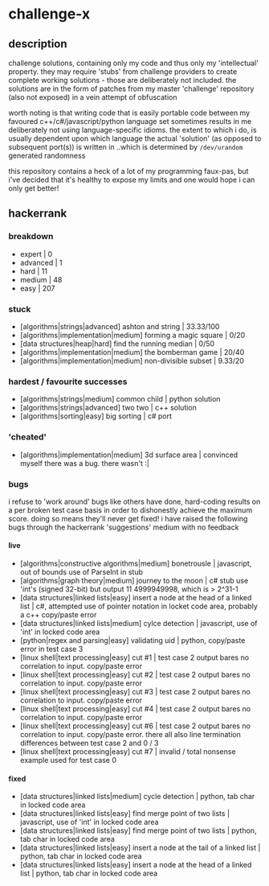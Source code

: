 # challenge-x

## description
challenge solutions, containing only my code and thus only my 'intellectual' property. they may require 'stubs' from challenge providers to create complete working solutions - those are deliberately not included. the solutions are in the form of patches from my master 'challenge' repository (also not exposed) in a vein attempt of obfuscation

worth noting is that writing code that is easily portable code between my favoured c++/c#/javascript/python language set sometimes results in me deliberately not using language-specific idioms. the extent to which i do, is usually dependent upon which language the actual 'solution' (as opposed to subsequent port(s)) is written in ..which is determined by `/dev/urandom` generated randomness

this repository contains a heck of a lot of my programming faux-pas, but i've decided that it's healthy to expose my limits and one would hope i can only get better!

## hackerrank
### breakdown
- expert | 0
- advanced | 1
- hard | 11
- medium | 48
- easy | 207

### stuck
- [algorithms|strings|advanced] ashton and string | 33.33/100
- [algorithms|implementation|medium] forming a magic square | 0/20
- [data structures|heap|hard] find the running median | 0/50
- [algorithms|implementation|medium] the bomberman game | 20/40
- [algorithms|implementation|medium] non-divisible subset | 9.33/20

### hardest / favourite successes
- [algorithms|strings|medium] common child | python solution
- [algorithms|strings|advanced] two two | c++ solution
- [algorithms|sorting|easy] big sorting | c# port

### 'cheated'
- [algorithms|implementation|medium] 3d surface area | convinced myself there was a bug. there wasn't :|

### bugs
i refuse to 'work around' bugs like others have done, hard-coding results on a per broken test case basis in order to dishonestly achieve the maximum score. doing so means they'll never get fixed! i have raised the following bugs through the hackerrank 'suggestions' medium with no feedback

#### live
- [algorithms|constructive algorithms|medium] bonetrousle | javascript, out of bounds use of ParseInt in stub
- [algorithms|graph theory|medium] journey to the moon | c# stub use 'int's (signed 32-bit) but output 11 4999949998, which is > 2^31-1
- [data structures|linked lists|easy] insert a node at the head of a linked list | c#, attempted use of pointer notation in locket code area, probably a c++ copy/paste error
- [data structures|linked lists|medium] cylce detection | javascript, use of 'int' in locked code area
- [python|regex and parsing|easy] validating uid | python, copy/paste error in test case 3
- [linux shell|text processing|easy] cut #1 | test case 2 output bares no correlation to input. copy/paste error
- [linux shell|text processing|easy] cut #2 | test case 2 output bares no correlation to input. copy/paste error
- [linux shell|text processing|easy] cut #3 | test case 2 output bares no correlation to input. copy/paste error
- [linux shell|text processing|easy] cut #4 | test case 2 output bares no correlation to input. copy/paste error
- [linux shell|text processing|easy] cut #6 | test case 2 output bares no correlation to input. copy/paste error. there all also line termination differences between test case 2 and 0 / 3
- [linux shell|text processing|easy] cut #7 | invalid / total nonsense example used for test case 0

#### fixed
- [data structures|linked lists|medium] cycle detection | python, tab char in locked code area
- [data structures|linked lists|easy] find merge point of two lists | javascript, use of 'int' in locked code area
- [data structures|linked lists|easy] find merge point of two lists | python, tab char in locked code area
- [data structures|linked lists|easy] insert a node at the tail of a linked list | python, tab char in locked code area
- [data structures|linked lists|easy] insert a node at the head of a linked list | python, tab char in locked code area
